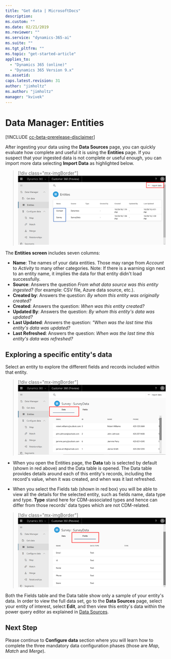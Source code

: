 ```yaml
---
title: "Get data | MicrosoftDocs"
description: 
ms.custom: ""
ms.date: 02/21/2019
ms.reviewer: ""
ms.service: "dynamics-365-ai"
ms.suite: ""
ms.tgt_pltfrm: ""
ms.topic: "get-started-article"
applies_to: 
  - "Dynamics 365 (online)"
  - "Dynamics 365 Version 9.x"
ms.assetid: 
caps.latest.revision: 31
author: "jimholtz"
ms.author: "jimholtz"
manager: "kvivek"
---
```

# Data Manager: Entities

[!INCLUDE [cc-beta-prerelease-disclaimer](../includes/cc-beta-prerelease-disclaimer.md)]

After ingesting your data using the **Data Sources** page, you can quickly evaluate how complete and useful it is using the **Entities** page. If you suspect that your ingested data is not complete or useful enough, you can import more data selecting **Import Data**  as highlighted below.

> [!div class="mx-imgBorder"] 
> ![](media/scorecard-entities-import-data.png "Entities import data")

The **Entities screen** includes seven columns: 
- **Name**: The names of your data entities. Those may range from *Account* to *Activity* to many other categories. Note: If there is a warning sign next to an entity name, it implies the data for that entity didn't load successfully. 
- **Source**: Answers the question *From what data source was this entity ingested?* (for example: CSV file, Azure data source, etc.).
- **Created by**: Answers the question: *By whom this entity was originally created?*
- **Created**: Answers the question: *When was this entity created?*
- **Updated By**: Answers the question: *By whom this entity's data was updated?*
- **Last Updated**: Answers the question: *"When was the last time this entity's data was updated?*
- **Last Refreshed**: Answers the question: *When was the last time this entity's data was refreshed?*

## Exploring a specific entity's data

Select an entity to explore the different fields and records included within that entity.

> [!div class="mx-imgBorder"] 
> ![](media/data-manager-entities-data.png "Data manager entities")

- When you open the Entities page, the **Data** tab is selected by default (shown in red above) and the Data table is opened. The Data table provides details around each of this entity's records, including the record's value, when it was created, and when was it last refreshed.

- When you select the Fields tab (shown in red box) you will be able to view all the details for the selected entity, such as fields name, data type and type. **Type** stand here for CDM-associated types and hence can differ from those records' data types which are not CDM-related.

> [!div class="mx-imgBorder"] 
> ![](media/data-manager-entities-fields.png "Data manager fields")

Both the Fields table and the Data table show only a sample of your entity's data. In order to view the full data set, go to the **Data Sources** page, select your entity of interest, select **Edit**, and then view this entity's data within the power query editor as explained in [Data Sources](pm-data-sources.md).

## Next Step

Please continue to **Configure data** section where you will learn how to complete the three mandatory data configuration phases (those are *Map*, *Match* and *Merge*).
